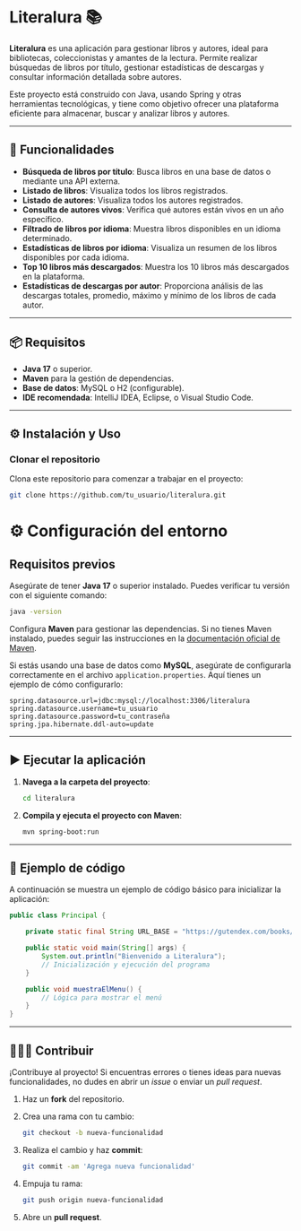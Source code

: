 # Literalura 📚

**Literalura** es una aplicación para gestionar libros y autores, ideal para bibliotecas, coleccionistas y amantes de la lectura. Permite realizar búsquedas de libros por título, gestionar estadísticas de descargas y consultar información detallada sobre autores.

Este proyecto está construido con Java, usando Spring y otras herramientas tecnológicas, y tiene como objetivo ofrecer una plataforma eficiente para almacenar, buscar y analizar libros y autores.

---

## 🚀 Funcionalidades

- **Búsqueda de libros por título**: Busca libros en una base de datos o mediante una API externa.
- **Listado de libros**: Visualiza todos los libros registrados.
- **Listado de autores**: Visualiza todos los autores registrados.
- **Consulta de autores vivos**: Verifica qué autores están vivos en un año específico.
- **Filtrado de libros por idioma**: Muestra libros disponibles en un idioma determinado.
- **Estadísticas de libros por idioma**: Visualiza un resumen de los libros disponibles por cada idioma.
- **Top 10 libros más descargados**: Muestra los 10 libros más descargados en la plataforma.
- **Estadísticas de descargas por autor**: Proporciona análisis de las descargas totales, promedio, máximo y mínimo de los libros de cada autor.

---

## 📦 Requisitos

- **Java 17** o superior.
- **Maven** para la gestión de dependencias.
- **Base de datos**: MySQL o H2 (configurable).
- **IDE recomendada**: IntelliJ IDEA, Eclipse, o Visual Studio Code.

---

## ⚙️ Instalación y Uso

### Clonar el repositorio

Clona este repositorio para comenzar a trabajar en el proyecto:

```bash
git clone https://github.com/tu_usuario/literalura.git 
```
# ⚙️ Configuración del entorno

## Requisitos previos

Asegúrate de tener **Java 17** o superior instalado. Puedes verificar tu versión con el siguiente comando:

```bash
java -version
```

Configura **Maven** para gestionar las dependencias. Si no tienes Maven instalado, puedes seguir las instrucciones en la [documentación oficial de Maven](https://maven.apache.org/install.html).

Si estás usando una base de datos como **MySQL**, asegúrate de configurarla correctamente en el archivo `application.properties`. Aquí tienes un ejemplo de cómo configurarlo:

```properties
spring.datasource.url=jdbc:mysql://localhost:3306/literalura
spring.datasource.username=tu_usuario
spring.datasource.password=tu_contraseña
spring.jpa.hibernate.ddl-auto=update
```

---

## ▶️ Ejecutar la aplicación

1. **Navega a la carpeta del proyecto**:

    ```bash
    cd literalura
    ```

2. **Compila y ejecuta el proyecto con Maven**:

    ```bash
    mvn spring-boot:run
    ```

---

## 📜 Ejemplo de código

A continuación se muestra un ejemplo de código básico para inicializar la aplicación:

```java
public class Principal {

    private static final String URL_BASE = "https://gutendex.com/books/";

    public static void main(String[] args) {
        System.out.println("Bienvenido a Literalura");
        // Inicialización y ejecución del programa
    }

    public void muestraElMenu() {
        // Lógica para mostrar el menú
    }
}
```

---

## 🧑‍🤝‍🧑 Contribuir

¡Contribuye al proyecto! Si encuentras errores o tienes ideas para nuevas funcionalidades, no dudes en abrir un *issue* o enviar un *pull request*.

1. Haz un **fork** del repositorio.
2. Crea una rama con tu cambio:

    ```bash
    git checkout -b nueva-funcionalidad
    ```

3. Realiza el cambio y haz **commit**:

    ```bash
    git commit -am 'Agrega nueva funcionalidad'
    ```

4. Empuja tu rama:

    ```bash
    git push origin nueva-funcionalidad
    ```

5. Abre un **pull request**.


